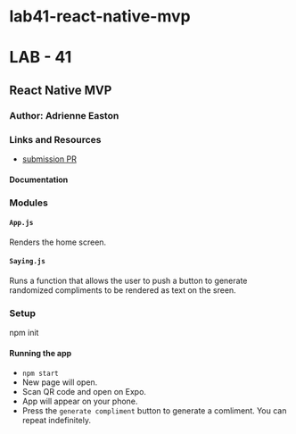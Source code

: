 # lab41-react-native-mvp

# LAB - 41

## React Native MVP

### Author: Adrienne Easton

### Links and Resources
* [submission PR](https://github.com/401-advanced-javascript-aeaston/lab41-react-native-mvp/pull/2)

#### Documentation

### Modules
#### `App.js`

Renders the home screen.

#### `Saying.js`

Runs a function that allows the user to push a button to generate randomized compliments to be rendered as text on the sreen.

### Setup
npm init 

#### Running the app
* `npm start`
* New page will open.
* Scan QR code and open on Expo. 
* App will appear on your phone.
* Press the `generate compliment` button to generate a comliment. You can repeat indefinitely. 